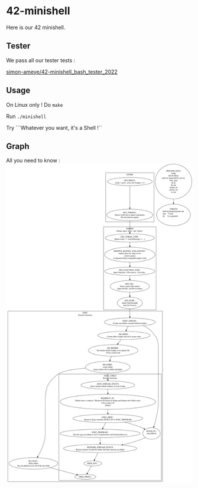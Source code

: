 # 42-minishell

Here is our 42 minishell.

## Tester
We pass all our tester tests :

[simon-ameye/42-minishell_bash_tester_2022](https://github.com/simon-ameye/42-minishell_bash_tester_2022)

## Usage
On Linux only !
Do ```make```

Run ```./minishell```

Try ```Whatever you want, it's a Shell !``


## Graph
All you need to know :
<img src="graph.svg">
